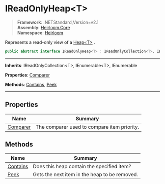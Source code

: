 # IReadOnlyHeap\<T>

> **Framework**: .NETStandard,Version=v2.1  
> **Assembly**: [Heirloom.Core][0]  
> **Namespace**: [Heirloom][0]  

Represents a read-only view of a [Heap\<T>][1] .

```cs
public abstract interface IReadOnlyHeap<T> : IReadOnlyCollection<T>, IEnumerable<T>, IEnumerable
```

--------------------------------------------------------------------------------

**Inherits**: IReadOnlyCollection\<T>, IEnumerable\<T>, IEnumerable

**Properties**: [Comparer][2]

**Methods**: [Contains][3], [Peek][4]

--------------------------------------------------------------------------------

## Properties

| Name          | Summary                                     |
|---------------|---------------------------------------------|
| [Comparer][2] | The comparer used to compare item priority. |

## Methods

| Name          | Summary                                       |
|---------------|-----------------------------------------------|
| [Contains][3] | Does this heap contain the specified item?    |
| [Peek][4]     | Gets the next item in the heap to be removed. |

[0]: ../Heirloom.Core.md
[1]: Heirloom.Heap[T].md
[2]: Heirloom.IReadOnlyHeap[T].Comparer.md
[3]: Heirloom.IReadOnlyHeap[T].Contains.md
[4]: Heirloom.IReadOnlyHeap[T].Peek.md
